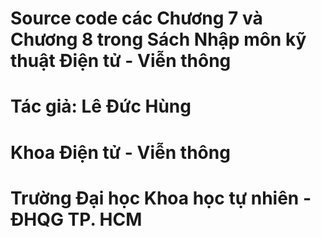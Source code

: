 # Source code các Chương 7 và Chương 8 trong Sách Nhập môn kỹ thuật Điện tử - Viễn thông
# Tác giả: Lê Đức Hùng
# Khoa Điện tử - Viễn thông
# Trường Đại học Khoa học tự nhiên - ĐHQG TP. HCM
